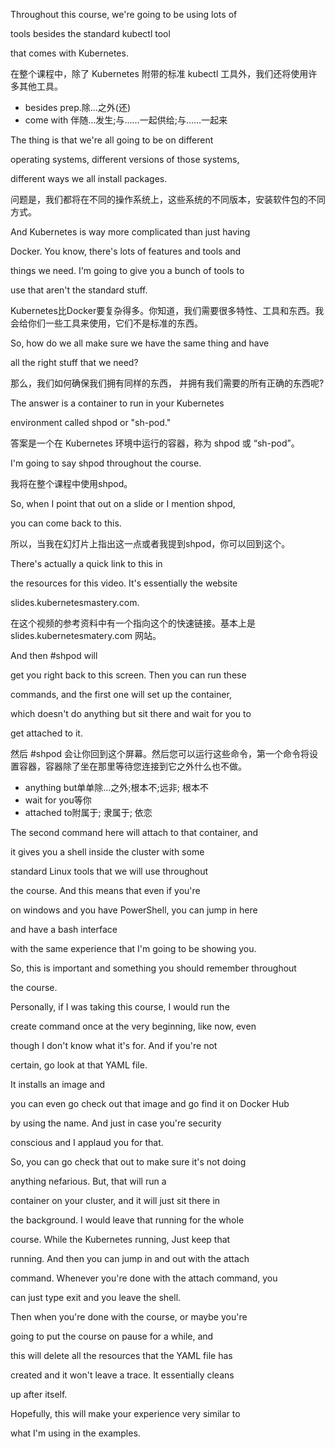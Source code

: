 Throughout this course, we're going to be using lots of

tools besides the standard kubectl tool

that comes with Kubernetes.

在整个课程中，除了 Kubernetes 附带的标准 kubectl 工具外，我们还将使用许多其他工具。
* besides prep.除…之外(还)
* come with 伴随…发生;与……一起供给;与……一起来

The thing is that we're all going to be on different

operating systems, different versions of those systems,

different ways we all install packages.

问题是，我们都将在不同的操作系统上，这些系统的不同版本，安装软件包的不同方式。

And Kubernetes is way more complicated than just having

Docker. You know, there's lots of features and tools and

things we need. I'm going to give you a bunch of tools to

use that aren't the standard stuff.

Kubernetes比Docker要复杂得多。你知道，我们需要很多特性、工具和东西。我会给你们一些工具来使用，它们不是标准的东西。

So, how do we all make sure we have the same thing and have

all the right stuff that we need?

那么，我们如何确保我们拥有同样的东西，
并拥有我们需要的所有正确的东西呢?

The answer is a container to run in your Kubernetes

environment called shpod or "sh-pod."

答案是一个在 Kubernetes 环境中运行的容器，称为 shpod 或 “sh-pod”。

I'm going to say shpod throughout the course.

我将在整个课程中使用shpod。

So, when I point that out on a slide or I mention shpod,

you can come back to this.

所以，当我在幻灯片上指出这一点或者我提到shpod，你可以回到这个。

There's actually a quick link to this in

the resources for this video. It's essentially the website

slides.kubernetesmastery.com.

在这个视频的参考资料中有一个指向这个的快速链接。基本上是 slides.kubernetesmatery.com 网站。

And then #shpod will

get you right back to this screen. Then you can run these

commands, and the first one will set up the container,

which doesn't do anything but sit there and wait for you to

get attached to it.

然后 #shpod 会让你回到这个屏幕。然后您可以运行这些命令，第一个命令将设置容器，容器除了坐在那里等待您连接到它之外什么也不做。
* anything but单单除…之外;根本不;远非; 根本不
* wait for you等你
* attached to附属于; 隶属于; 依恋

The second command here will attach to that container, and

it gives you a shell inside the cluster with some

standard Linux tools that we will use throughout

the course. And this means that even if you're

on windows and you have PowerShell, you can jump in here

and have a bash interface

with the same experience that I'm going to be showing you.

So, this is important and something you should remember throughout

the course.

Personally, if I was taking this course, I would run the

create command once at the very beginning, like now, even

though I don't know what it's for. And if you're not

certain, go look at that YAML file.

It installs an image and

you can even go check out that image and go find it on Docker Hub

by using the name. And just in case you're security

conscious and I applaud you for that.

So, you can go check that out to make sure it's not doing

anything nefarious. But, that will run a

container on your cluster, and it will just sit there in

the background. I would leave that running for the whole

course. While the Kubernetes running, Just keep that

running. And then you can jump in and out with the attach

command. Whenever you're done with the attach command, you

can just type exit and you leave the shell.

Then when you're done with the course, or maybe you're

going to put the course on pause for a while, and

this will delete all the resources that the YAML file has

created and it won't leave a trace. It essentially cleans

up after itself.

Hopefully, this will make your experience very similar to

what I'm using in the examples.

